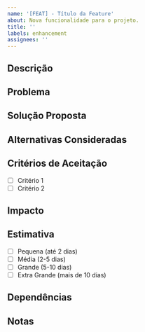 ```yaml
---
name: '[FEAT] - Título da Feature'
about: Nova funcionalidade para o projeto.
title: ''
labels: enhancement
assignees: ''
---
```


## Descrição

<!-- Forneça uma descrição clara e concisa da funcionalidade desejada -->

## Problema

<!-- Descreva o problema que esta funcionalidade resolverá -->

## Solução Proposta

<!-- Descreva como você gostaria que a funcionalidade funcionasse -->

## Alternativas Consideradas

<!-- Liste quaisquer alternativas ou funcionalidades que você considerou -->

## Critérios de Aceitação

<!-- Liste os critérios que devem ser atendidos para considerar a funcionalidade implementada -->

- [ ] Critério 1
- [ ] Critério 2

## Impacto

<!-- Descreva o impacto desta funcionalidade nos usuários e no sistema -->

## Estimativa

<!-- Forneça uma estimativa de tempo para implementação -->

- [ ] Pequena (até 2 dias)
- [ ] Média (2-5 dias)
- [ ] Grande (5-10 dias)
- [ ] Extra Grande (mais de 10 dias)

## Dependências

<!-- Liste quaisquer dependências ou pré-requisitos para esta funcionalidade -->

## Notas

<!-- Adicione quaisquer notas ou observações adicionais aqui -->

